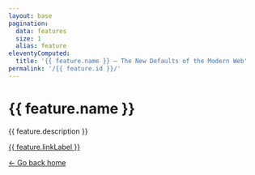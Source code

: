 ```yaml
---
layout: base
pagination:
  data: features
  size: 1
  alias: feature
eleventyComputed:
  title: '{{ feature.name }} — The New Defaults of the Modern Web'
permalink: '/{{ feature.id }}/'
---
```


<div class="feature">
<style>
    .feature {
      --background--one: {{ feature.--background--one }};
      --background--two: {{ feature.--background--two }};
      --text: {{ feature.--text }};
      --link: {{ feature.--link }};
    }
  </style>
    <h1 class="feature-title">{{ feature.name }}</h1>
    <p class="feature-description">{{ feature.description }}</p>
    <p>
    <a class="feature-link" target="_blank" href="{{ feature.link }}">{{ feature.linkLabel }}</a>
    </p>
    <p>
    <a class="back-link" href="/">← Go back home</a>
    </p>
</div>
